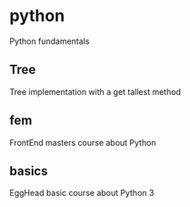 # python
Python fundamentals

## Tree
Tree implementation with a get tallest method

## fem
FrontEnd masters course about Python

## basics
EggHead basic course about Python 3
